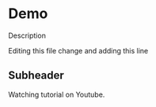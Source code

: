 # Demo 

Description

Editing this file change and adding this line

## Subheader

Watching tutorial on Youtube.